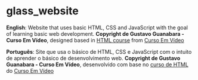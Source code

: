 # glass_website

**English**: Website that uses basic HTML, CSS and JavaScript with the goal of learning basic web development. **Copyright de Gustavo Guanabara - Curso Em Vídeo**, designed based in [HTML course](https://www.youtube.com/watch?v=epDCjksKMok&list=PLHz_AreHm4dlAnJ_jJtV29RFxnPHDuk9o) from [Curso Em Vídeo](https://www.cursoemvideo.com/)

**Português**: Site que usa o básico de HTML, CSS e JavaScript com o intuito de aprender o básico de desenvolvimento web. **Copyright de Gustavo Guanabara - Curso Em Vídeo**, desenvolvido com base no [curso de HTML](https://www.youtube.com/watch?v=epDCjksKMok&list=PLHz_AreHm4dlAnJ_jJtV29RFxnPHDuk9o) do [Curso Em Vídeo](https://www.cursoemvideo.com/)
